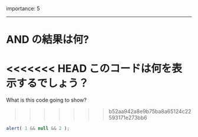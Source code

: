 importance: 5

---

# AND の結果は何?

<<<<<<< HEAD
このコードは何を表示するでしょう？
=======
What is this code going to show?
>>>>>>> b52aa942a8e9b75ba8a65124c22593171e273bb6

```js
alert( 1 && null && 2 );
```
